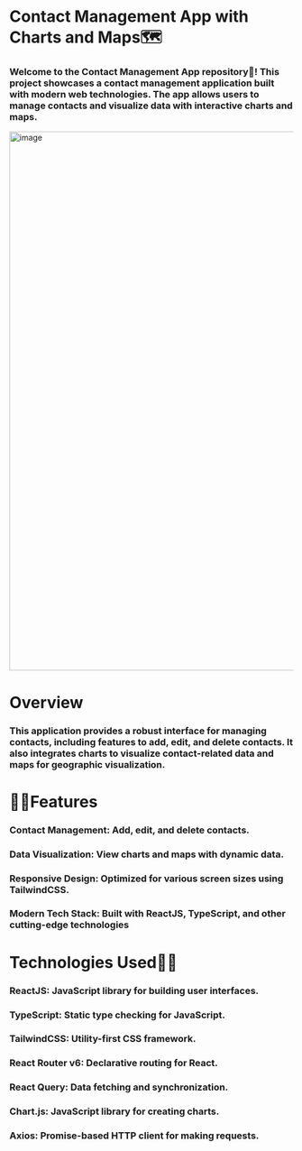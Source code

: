 # Contact Management App with Charts and Maps🗺

### Welcome to the Contact Management App repository🎉! This project showcases a contact management application built with modern web technologies. The app allows users to manage contacts and visualize data with interactive charts and maps.
<img width="956" alt="image" src="https://github.com/user-attachments/assets/c4e28d24-5881-44ca-a2cb-4471fca1b0e2">

# Overview

### This application provides a robust interface for managing contacts, including features to add, edit, and delete contacts. It also integrates charts to visualize contact-related data and maps for geographic visualization.

# 🐱‍🏍Features

### Contact Management: Add, edit, and delete contacts.
### Data Visualization: View charts and maps with dynamic data.
### Responsive Design: Optimized for various screen sizes using TailwindCSS.
### Modern Tech Stack: Built with ReactJS, TypeScript, and other cutting-edge technologies

# Technologies Used🐱‍👤

### ReactJS: JavaScript library for building user interfaces.
### TypeScript: Static type checking for JavaScript.
### TailwindCSS: Utility-first CSS framework.
### React Router v6: Declarative routing for React.
### React Query: Data fetching and synchronization.
### Chart.js: JavaScript library for creating charts.
### Axios: Promise-based HTTP client for making requests.


